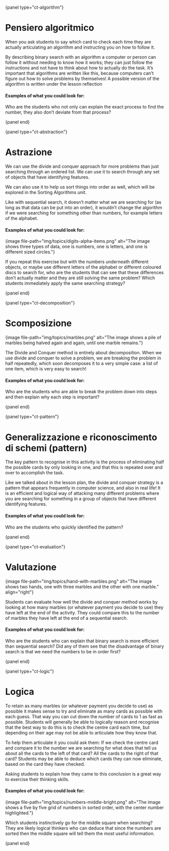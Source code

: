 {panel type="ct-algorithm"}

# Pensiero algoritmico

When you ask students to say which card to check each time they are actually articulating an algorithm and instructing you on how to follow it.

By describing binary search with an algorithm a computer or person can follow it without needing to know how it works; they can just follow the instructions and not have to think about how to actually do the task. It’s important that algorithms are written like this, because computers can’t figure out how to solve problems by themselves! A possible version of the algorithm is written under the lesson reflection

#### Examples of what you could look for:

Who are the students who not only can explain the exact process to find the number, they also don’t deviate from that process?

{panel end}

{panel type="ct-abstraction"}

# Astrazione

We can use the divide and conquer approach for more problems than just searching through an ordered list. We can use it to search through any set of objects that have identifying features.

We can also use it to help us sort things into order as well, which will be explored in the Sorting Algorithms unit.

Like with sequential search, it doesn’t matter what we are searching for (as long as that data can be put into an order), it wouldn’t change the algorithm if we were searching for something other than numbers, for example letters of the alphabet.

#### Examples of what you could look for:

{image file-path="img/topics/digits-alpha-items.png" alt="The image shows three types of data, one is numbers, one is letters, and one is different sized circles."}

If you repeat this exercise but with the numbers underneath different objects, or maybe use different letters of the alphabet or different coloured discs to search for, who are the students that can see that these differences don’t actually matter and they are still solving the same problem? Which students immediately apply the same searching strategy?

{panel end}

{panel type="ct-decomposition"}

# Scomposizione

{image file-path="img/topics/marbles.png" alt="The image shows a pile of marbles being halved again and again, until one marble remains."}

The Divide and Conquer method is entirely about decomposition. When we use divide and conquer to solve a problem, we are breaking the problem in half repeatedly, which soon decomposes it to a very simple case: a list of one item, which is very easy to search!

#### Examples of what you could look for:

Who are the students who are able to break the problem down into steps and then explain why each step is important?

{panel end}

{panel type="ct-pattern"}

# Generalizzazione e riconoscimento di schemi (pattern)

The key pattern to recognise in this activity is the process of eliminating half the possible cards by only looking in one, and that this is repeated over and over to accomplish the task.

Like we talked about in the lesson plan, the divide and conquer strategy is a pattern that appears frequently in computer science, and also in real life! It is an efficient and logical way of attacking many different problems where you are searching for something in a group of objects that have different identifying features.

#### Examples of what you could look for:

Who are the students who quickly identified the pattern?

{panel end}

{panel type="ct-evaluation"}

# Valutazione

{image file-path="img/topics/hand-with-marbles.png" alt="The image shows two hands, one with three marbles and the other with one marble." align="right"}

Students can evaluate how well the divide and conquer method works by looking at how many marbles (or whatever payment you decide to use) they have left at the end of the activity. They could compare this to the number of marbles they have left at the end of a sequential search.

#### Examples of what you could look for:

Who are the students who can explain that binary search is more efficient than sequential search? Did any of them see that the disadvantage of binary search is that we need the numbers to be in order first?

{panel end}

{panel type="ct-logic"}

# Logica

To retain as many marbles (or whatever payment you decide to use) as possible it makes sense to try and eliminate as many cards as possible with each guess. That way you can cut down the number of cards to 1 as fast as possible. Students will generally be able to logically reason and recognise that the best way to do this is to check the centre card each time, but depending on their age may not be able to articulate how they know that.

To help them articulate it you could ask them: If we check the centre card and compare it to the number we are searching for what does that tell us about all the cards to the left of that card? All the cards to the right of that card? Students may be able to deduce which cards they can now eliminate, based on the card they have checked.

Asking students to explain how they came to this conclusion is a great way to exercise their thinking skills.

#### Examples of what you could look for:

{image file-path="img/topics/numbers-middle-bright.png" alt="The image shows a five by five grid of numbers in sorted order, with the center number highlighted."}

Which students instinctively go for the middle square when searching? They are likely logical thinkers who can deduce that since the numbers are sorted then the middle square will tell them the most useful information.

{panel end}